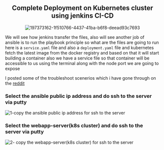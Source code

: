 <div align="center">

## Complete Deployment on Kubernetes cluster using jenkins CI-CD

![197373162-1f510766-4437-41ba-b6f8-deead93c7693](https://user-images.githubusercontent.com/58173938/197495878-0be968d0-2c33-4c26-b6fb-5a20b825c646.png)

</div>

We will see how jenkins transfer the files, also will see another job of ansible is to run the 
playbook principle so what are the files are going to run here is a `service.yaml` 
file and also a `deployment.yaml` file and kubernetes fetch the latest image 
from the docker registry and based on that it will start building a container 
also we have a service file so that container will be accessible to us using 
the terminal along with the node port we are going to expose 

I posted some of the troubleshoot scenerios which i have gone through on the [reddit](https://www.reddit.com/user/Mohanse7)

### Select the ansible public ip address and do ssh to the server via putty

![1-copy the ansible public ip address for ssh to the server](https://user-images.githubusercontent.com/58173938/197496057-5928e3fd-6a9d-42fb-bc6e-e38248031e1b.png)

### Select the webapp-server(k8s cluster) and do ssh to the server via putty

![2- copy the webapp-server(k8s cluster) for ssh to the server](https://user-images.githubusercontent.com/58173938/197496329-a5e59924-728c-4af2-aad1-ae2d57e42ab6.png)
 
